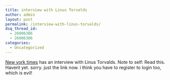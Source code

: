 ```yaml
---
title: interview with Linus Torvalds
author: admin
layout: post
permalink: /interview-with-linus-torvalds/
dsq_thread_id:
  - 26006306
  - 26006306
categories:
  - Uncategorized
---
```

[New york times][1] has an interview with Linus Torvalds. Note to self: Read this. Havent yet. sorry. just the link now. i think you have to register to login too, which is evil!

 [1]: http://www.nytimes.com/2003/09/28/magazine/WLN104109.html